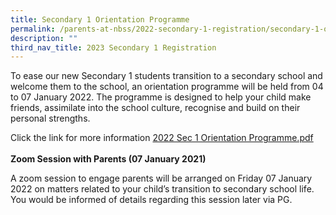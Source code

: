 ```yaml
---
title: Secondary 1 Orientation Programme
permalink: /parents-at-nbss/2022-secondary-1-registration/secondary-1-orientation-programme/
description: ""
third_nav_title: 2023 Secondary 1 Registration
---
```



<p>To ease our new Secondary 1 students transition to a secondary school and welcome them to the school, an orientation programme will be held from 04 to 07 January 2022. The programme is designed to help your child make friends, assimilate into the school culture, recognise and build on their personal strengths.</p>
<p>Click the link for more information&nbsp;<a href="/files/2022%20Sec%201%20Orientation%20Programme.pdf">2022 Sec 1 Orientation Programme.pdf</a><br /><br /><strong>Zoom Session with Parents (07 January 2021)</strong><br /></p>
<p>A zoom session to engage parents will be arranged on Friday 07 January 2022 on matters related to your child&rsquo;s transition to secondary school life. You would be informed of details regarding this session later via PG.&nbsp;</p>